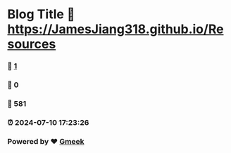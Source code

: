 # Blog Title :link: https://JamesJiang318.github.io/Resources 
### :page_facing_up: [1](https://JamesJiang318.github.io/Resources/tag.html) 
### :speech_balloon: 0 
### :hibiscus: 581 
### :alarm_clock: 2024-07-10 17:23:26 
### Powered by :heart: [Gmeek](https://github.com/Meekdai/Gmeek)
